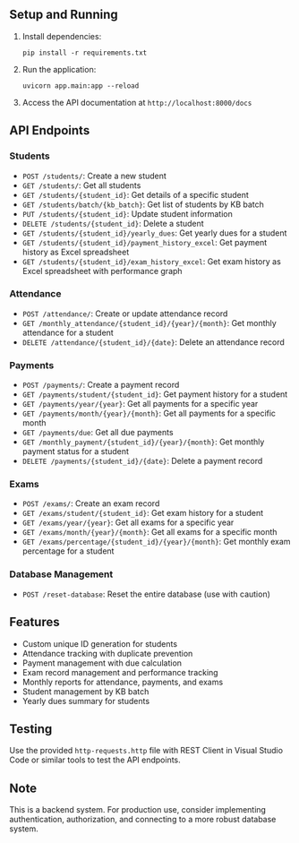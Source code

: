 ## Setup and Running

1. Install dependencies:
   ```
   pip install -r requirements.txt
   ```

2. Run the application:
   ```
   uvicorn app.main:app --reload
   ```

3. Access the API documentation at `http://localhost:8000/docs`

## API Endpoints

### Students
- `POST /students/`: Create a new student
- `GET /students/`: Get all students
- `GET /students/{student_id}`: Get details of a specific student
- `GET /students/batch/{kb_batch}`: Get list of students by KB batch
- `PUT /students/{student_id}`: Update student information
- `DELETE /students/{student_id}`: Delete a student
- `GET /students/{student_id}/yearly_dues`: Get yearly dues for a student
- `GET /students/{student_id}/payment_history_excel`: Get payment history as Excel spreadsheet
- `GET /students/{student_id}/exam_history_excel`: Get exam history as Excel spreadsheet with performance graph

### Attendance
- `POST /attendance/`: Create or update attendance record
- `GET /monthly_attendance/{student_id}/{year}/{month}`: Get monthly attendance for a student
- `DELETE /attendance/{student_id}/{date}`: Delete an attendance record

### Payments
- `POST /payments/`: Create a payment record
- `GET /payments/student/{student_id}`: Get payment history for a student
- `GET /payments/year/{year}`: Get all payments for a specific year
- `GET /payments/month/{year}/{month}`: Get all payments for a specific month
- `GET /payments/due`: Get all due payments
- `GET /monthly_payment/{student_id}/{year}/{month}`: Get monthly payment status for a student
- `DELETE /payments/{student_id}/{date}`: Delete a payment record

### Exams
- `POST /exams/`: Create an exam record
- `GET /exams/student/{student_id}`: Get exam history for a student
- `GET /exams/year/{year}`: Get all exams for a specific year
- `GET /exams/month/{year}/{month}`: Get all exams for a specific month
- `GET /exams/percentage/{student_id}/{year}/{month}`: Get monthly exam percentage for a student

### Database Management
- `POST /reset-database`: Reset the entire database (use with caution)

## Features

- Custom unique ID generation for students
- Attendance tracking with duplicate prevention
- Payment management with due calculation
- Exam record management and performance tracking
- Monthly reports for attendance, payments, and exams
- Student management by KB batch
- Yearly dues summary for students

## Testing

Use the provided `http-requests.http` file with REST Client in Visual Studio Code or similar tools to test the API endpoints.

## Note

This is a backend system. For production use, consider implementing authentication, authorization, and connecting to a more robust database system.
